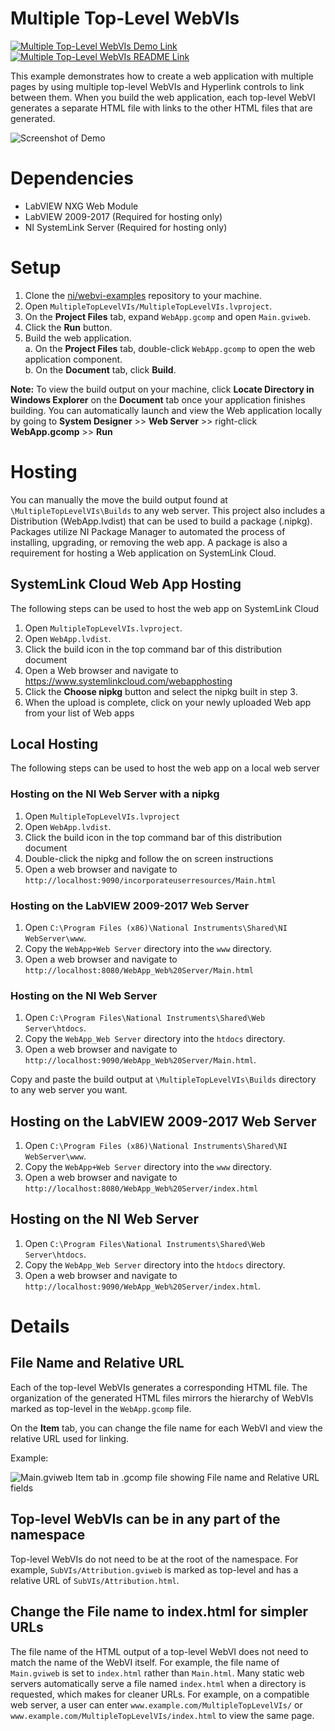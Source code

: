 <!-- The following should be equivalent to the section in webvi-examples/Readme.md -->
# Multiple Top-Level WebVIs
[![Multiple Top-Level WebVIs Demo Link](https://img.shields.io/badge/Details-Demo_Link-green.svg)](https://ni.github.io/webvi-examples/MultipleTopLevelWebVIs/Builds/MultipleTopLevelWebVIs_Web%20Server/)
[![Multiple Top-Level WebVIs README Link](https://img.shields.io/badge/Details-README_Link-orange.svg)](https://github.com/ni/webvi-examples/tree/master/MultipleTopLevelWebVIs)

This example demonstrates how to create a web application with multiple pages by using multiple top-level WebVIs and Hyperlink controls to link between them. When you build the web application, each top-level WebVI generates a separate HTML file with links to the other HTML files that are generated.

![Screenshot of Demo](https://ni.github.io/webvi-examples/MultipleTopLevelWebVIs/readme_files/Screenshot.gif)

# Dependencies
- LabVIEW NXG Web Module
- LabVIEW 2009-2017 (Required for hosting only)
- NI SystemLink Server (Required for hosting only)


# Setup
1. Clone the [ni/webvi-examples](https://github.com/ni/webvi-examples) repository to your machine.
2. Open `MultipleTopLevelVIs/MultipleTopLevelVIs.lvproject`.
3. On the **Project Files** tab, expand `WebApp.gcomp` and open `Main.gviweb`.
4. Click the **Run** button.
5. Build the web application.  
  a. On the **Project Files** tab, double-click `WebApp.gcomp` to open the web application component.  
  b. On the **Document** tab, click **Build**.  

**Note:** To view the build output on your machine, click **Locate Directory in Windows Explorer** on the **Document** tab once your application finishes building. You can automatically launch and view the Web application locally by going to **System Designer** >> **Web Server** >> right-click **WebApp.gcomp** >> **Run**

# Hosting
You can manually the move the build output found at `\MultipleTopLevelVIs\Builds` to any web server. This project also includes a Distribution (WebApp.lvdist) that can be used to build a package (.nipkg). Packages utilize NI Package Manager to automated the process of installing, upgrading, or removing the web app. A package is also a requirement for hosting a Web application on SystemLink Cloud.

## SystemLink Cloud Web App Hosting
The following steps can be used to host the web app on SystemLink Cloud
1. Open `MultipleTopLevelVIs.lvproject`.
2. Open `WebApp.lvdist`.
3. Click the build icon in the top command bar of this distribution document
4. Open a Web browser and navigate to https://www.systemlinkcloud.com/webapphosting
5. Click the **Choose nipkg** button and select the nipkg built in step 3.
6. When the upload is complete, click on your newly uploaded Web app from your list of Web apps

## Local Hosting
The following steps can be used to host the web app on a local web server
### Hosting on the NI Web Server with a nipkg
1. Open `MultipleTopLevelVIs.lvproject`
2. Open `WebApp.lvdist`.
3. Click the build icon in the top command bar of this distribution document
4. Double-click the nipkg and follow the on screen instructions
5. Open a web browser and navigate to `http://localhost:9090/incorporateuserresources/Main.html`

### Hosting on the LabVIEW 2009-2017 Web Server
1. Open `C:\Program Files (x86)\National Instruments\Shared\NI WebServer\www`.
2. Copy the `WebApp+Web Server` directory into the `www` directory.
3. Open a web browser and navigate to `http://localhost:8080/WebApp_Web%20Server/Main.html`

### Hosting on the NI Web Server
1. Open `C:\Program Files\National Instruments\Shared\Web Server\htdocs`.
2. Copy the `WebApp_Web Server` directory into the `htdocs` directory.
3. Open a web browser and navigate to `http://localhost:9090/WebApp_Web%20Server/Main.html`.
















Copy and paste the build output at `\MultipleTopLevelVIs\Builds` directory to any web server you want.

## Hosting on the LabVIEW 2009-2017 Web Server
1. Open `C:\Program Files (x86)\National Instruments\Shared\NI WebServer\www`.
2. Copy the `WebApp+Web Server` directory into the `www` directory.
3. Open a web browser and navigate to `http://localhost:8080/WebApp_Web%20Server/index.html`


## Hosting on the NI Web Server
1. Open `C:\Program Files\National Instruments\Shared\Web Server\htdocs`.
2. Copy the `WebApp_Web Server` directory into the `htdocs` directory.
3. Open a web browser and navigate to `http://localhost:9090/WebApp_Web%20Server/index.html`.  


# Details

## File Name and Relative URL
Each of the top-level WebVIs generates a corresponding HTML file. The organization of the generated HTML files mirrors the hierarchy of WebVIs marked as top-level in the `WebApp.gcomp` file.

On the **Item** tab, you can change the file name for each WebVI and view the relative URL used for linking.  

Example:  

![Main.gviweb Item tab in .gcomp file showing File name and Relative URL fields](https://ni.github.io/webvi-examples/MultipleTopLevelVIs/readme_files/ComponentRightRail.png)

## Top-level WebVIs can be in any part of the namespace
Top-level WebVIs do not need to be at the root of the namespace. For example, `SubVIs/Attribution.gviweb` is marked as top-level and has a relative URL of `SubVIs/Attribution.html`.

## Change the File name to index.html for simpler URLs
The file name of the HTML output of a top-level WebVI does not need to match the name of the WebVI itself. For example, the file name of `Main.gviweb` is set to `index.html` rather than `Main.html`. Many static web servers automatically serve a file named `index.html` when a directory is requested, which makes for cleaner URLs. For example, on a compatible web server, a user can enter `www.example.com/MultipleTopLevelVIs/` or `www.example.com/MultipleTopLevelVIs/index.html` to view the same page.
